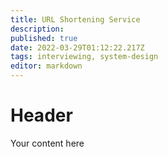 ```yaml
---
title: URL Shortening Service
description: 
published: true
date: 2022-03-29T01:12:22.217Z
tags: interviewing, system-design
editor: markdown
---
```


# Header
Your content here